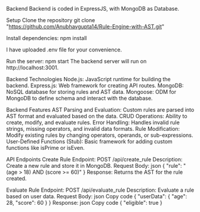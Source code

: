 Backend
Backend is coded in ExpressJS, with MongoDB as Database.

Setup
Clone the repository
git clone "https://github.com/Anubhavgupta14/Rule-Engine-with-AST.git"

Install dependencies:
npm install

I have uploaded .env file for your convenience.

Run the server:
npm start
The backend server will run on http://localhost:3001.

Backend Technologies
Node.js: JavaScript runtime for building the backend.
Express.js: Web framework for creating API routes.
MongoDB: NoSQL database for storing rules and AST data.
Mongoose: ODM for MongoDB to define schema and interact with the database.

Backend Features
AST Parsing and Evaluation: Custom rules are parsed into AST format and evaluated based on the data.
CRUD Operations: Ability to create, modify, and evaluate rules.
Error Handling: Handles invalid rule strings, missing operators, and invalid data formats.
Rule Modification: Modify existing rules by changing operators, operands, or sub-expressions.
User-Defined Functions (Stub): Basic framework for adding custom functions like isPrime or isEven.

API Endpoints
Create Rule
Endpoint: POST /api/create_rule
Description: Create a new rule and store it in MongoDB.
Request Body:
json
{
  "rule": "(age > 18) AND (score >= 60)"
}
Response: Returns the AST for the rule created.

Evaluate Rule
Endpoint: POST /api/evaluate_rule
Description: Evaluate a rule based on user data.
Request Body:
json
Copy code
{
  "userData": {
    "age": 28,
    "score": 60
  }
}
Response:
json
Copy code
{
  "eligible": true
}
